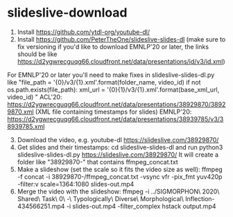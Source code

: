 # slideslive-download


1) Install https://github.com/ytdl-org/youtube-dl/
2) Install https://github.com/PeterTheOne/slideslive-slides-dl (make sure to fix versioning if you'd like to download EMNLP'20 or later, the links should be like https://d2ygwrecguqg66.cloudfront.net/data/presentations/id/v3/id.xml)

For EMNLP'20 or later you'll need to make fixes in slideslive-slides-dl.py  like
"file_path = '{0}/v3/{1}.xml'.format(folder_name, video_id)
    if not os.path.exists(file_path):
        xml_url = '{0}{1}/v3/{1}.xml'.format(base_xml_url, video_id)
"
ACL'20: https://d2ygwrecguqg66.cloudfront.net/data/presentations/38929870/38929870.xml (XML file containing timestamps for slides)
EMNLP'20: https://d2ygwrecguqg66.cloudfront.net/data/presentations/38939785/v3/38939785.xml

3) Download the video, e.g. youtube-dl https://slideslive.com/38929870/
4) Get slides and their timestamps: cd slideslive-slides-dl and run python3 slideslive-slides-dl.py https://slideslive.com/38929870/
It will create a folder like "38929870-" that contains ffmpeg_concat.txt  
5) Make a slideshow (set the scale so it fits the video size as well): ffmpeg -f concat -i 38929870-/ffmpeg_concat.txt -vsync vfr -pix_fmt yuv420p -filter:v scale=1364:1080 slides-out.mp4
6) Merge the video with the slideshow:
ffmpeg -i ../SIGMORPHON\ 2020\ Shared\ Task\ 0\ -\ Typologically\ Diverse\ Morphological\ Inflection-434566251.mp4 -i slides-out.mp4 -filter_complex hstack output.mp4
